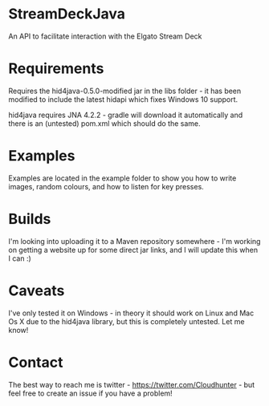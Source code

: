 # StreamDeckJava
An API to facilitate interaction with the Elgato Stream Deck

# Requirements
Requires the hid4java-0.5.0-modified jar in the libs folder - it has been modified to include the latest hidapi which fixes Windows 10 support.

hid4java requires JNA 4.2.2 - gradle will download it automatically and there is an (untested) pom.xml which should do the same.

# Examples
Examples are located in the example folder to show you how to write images, random colours, and how to listen for key presses.

# Builds
I'm looking into uploading it to a Maven repository somewhere - I'm working on getting a website up for some direct jar links, and I will update this when I can :)

# Caveats
I've only tested it on Windows - in theory it should work on Linux and Mac Os X due to the hid4java library, but this is completely untested. Let me know!

# Contact
The best way to reach me is twitter - https://twitter.com/Cloudhunter - but feel free to create an issue if you have a problem!